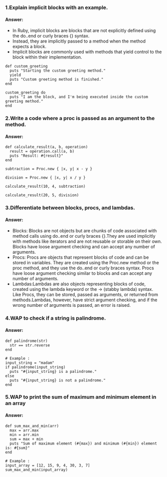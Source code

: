 ### 1.Explain implicit blocks with an example.
#### Answer: 
* In Ruby, implicit blocks are blocks that are not explicitly defined using the do..end or curly braces {} syntax.
* Instead, they are implicitly passed to a method when the method expects a block.
*  Implicit blocks are commonly used with methods that yield control to the block within their implementation.
```
def custom_greeting
  puts "Starting the custom greeting method."
  yield
  puts "Custom greeting method is finished."
end

custom_greeting do
  puts "I am the block, and I'm being executed inside the custom greeting method."
end
```
### 2.Write a code where a proc is passed as an argument to the method.
#### Answer:
```
def calculate_result(a, b, operation)
  result = operation.call(a, b)
  puts "Result: #{result}"
end

subtraction = Proc.new { |x, y| x - y }

division = Proc.new { |x, y| x / y }

calculate_result(10, 4, subtraction)

calculate_result(20, 5, division)
```
### 3.Differentiate between blocks, procs, and lambdas.
#### Answer:
* Blocks: Blocks are not objects but are chunks of code associated with method calls using do..end or curly braces {}.They are used implicitly with methods like iterators and are not reusable or storable on their own. Blocks have loose argument checking and can accept any number of arguments.
* Procs: Procs are objects that represent blocks of code and can be stored in variables. They are created using the Proc.new method or the proc method, and they use the do..end or curly braces syntax. Procs have loose argument checking similar to blocks and can accept any number of arguments.
* Lambdas:Lambdas are also objects representing blocks of code, created using the lambda keyword or the -> (stabby lambda) syntax. Like Procs, they can be stored, passed as arguments, or returned from methods.Lambdas, however, have strict argument checking, and if the wrong number of arguments is passed, an error is raised.
  
### 4.WAP to check if a string is palindrome.
#### Answer:
```
def palindrome(str)
  str == str.reverse
end

# Example :
input_string = "madam"
if palindrome(input_string)
  puts "#{input_string} is a palindrome."
else
  puts "#{input_string} is not a palindrome."
end
```
### 5.WAP to print the sum of maximum and minimum element in an array
#### Answer:
```
def sum_max_and_min(arr)
  max = arr.max
  min = arr.min
  sum = max + min
  puts "Sum of maximum element (#{max}) and minimum (#{min}) element is: #{sum}"
end

# Example :
input_array = [12, 15, 9, 4, 30, 3, 7]
sum_max_and_min(input_array)
```
